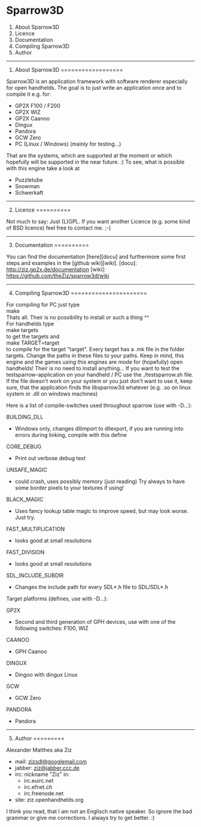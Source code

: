 Sparrow3D
=========

1. About Sparrow3D
2. Licence
3. Documentation
4. Compiling Sparrow3D
5. Author

-------------------------------------------------------------------------------

1. About Sparrow3D
==================

Sparrow3D is an application framework with software renderer especially for
open handhelds. The goal is to just write an application once and to compile
it e.g. for:
- GP2X F100 / F200
- GP2X WIZ
- GP2X Caanoo
- Dingux
- Pandora
- GCW Zero
- PC (Linux / Windows) (mainly for testing...)

That are the systems, which are supported at the moment or which hopefully will
be supported in the near future. :)
To see, what is possible with this engine take a look at
- Puzzletube
- Snowman
- Schwerkaft

-------------------------------------------------------------------------------

2. Licence
==========

Not much to say: Just (L)GPL. If you want another Licence (e.g. some
kind of BSD licence) feel free to contact me. ;-)

-------------------------------------------------------------------------------

3. Documentation
==========

You can find the documentation [here][docu] and furthermore some first
steps and examples in the [github wiki][wiki].
[docu]: http://ziz.gp2x.de/documentation
[wiki]: https://github.com/theZiz/sparrow3d/wiki

-------------------------------------------------------------------------------

4. Compiling Sparrow3D
======================

For compiling for PC just type  
make  
Thats all. Their is no possibility to install or such a thing ^^  
For handhelds type  
make targets  
to get the targets and  
make TARGET=target  
to compile for the target "target". Every target has a .mk file in the folder
targets. Change the paths in these files to your paths.
Keep in mind, this engine and the games using this engines are mode for
(hopefully) open handhelds! Their is no need to install anything...
If you want to test the testsparrow-application on your handheld / PC use the
./testsparrow.sh file. If the file doesn't work on your system or you just
don't want to use it, keep sure, that the application finds the
libsparrow3d.whatever (e.g. .so on linux system or .dll on windows machines)

Here is a list of compile-switches used throughout sparrow (use with -D...):

BUILDING_DLL  
-	Windows only, changes dllimport to dllexport, if you are running
	into errors during linking, compile with this define

CORE_DEBUG  
-	Print out verbose debug text

UNSAFE_MAGIC  
-	could crash, uses possibly memory (just reading) Try always to have some 
	border pixels to your textures if using!

BLACK_MAGIC  
-	Uses fancy lookup table magic to improve speed, but may look worse. Just try.

FAST_MULTIPLICATION  
-	looks good at small resolutions

FAST_DIVISION  
-	looks good at small resolutions

SDL_INCLUDE_SUBDIR  
-	Changes the include path for every SDL*.h file to SDL/SDL*.h
   
Target platforms (defines, use with -D...):

GP2X  
-	Second and third generation of GPH devices, use with one of the following
	switches: F100, WIZ

CAANOO 
-	GPH Caanoo

DINGUX  
-	Dingoo with dingux Linux

GCW  
-	GCW Zero

PANDORA 
-	Pandora

-------------------------------------------------------------------------------


5. Author
=========

Alexander Matthes aka Ziz
- mail: zizsdl@googlemail.com
- jabber: ziz@jabber.ccc.de
- irc: nickname "Ziz" in:
    - irc.euirc.net
    - irc.efnet.ch
    - irc.freenode.net
- site: ziz.openhandhelds.org

I think you read, that I am not an Englisch native speaker. So ignore the bad
grammar or give me corrections. I always try to get better. :)
